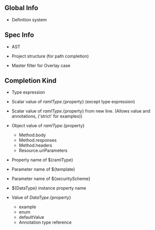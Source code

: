 
## Global Info

* Definition system

## Spec Info

* AST

* Project structure (for path completion)

* Master filter for Overlay case

## Completion Kind

* Type expression

* Scalar value of ${ramlType}.${property} (except type expression)

* Scalar value of ${ramlType}.${property} from new line. (Allows value and annotations, ('strict' for examples))

* Object value of ${ramlType}.${property}
  * Method.body
  * Method.responses
  * Method.headers
  * Resource.uriParameters

* Property name of ${ramlType}

* Parameter name of ${template}

* Parameter name of ${securityScheme}

* ${DataType} instance property name
* Value of ${DataType}.${property}
  * example
  * enum
  * defaultValue
  * Annotation type reference
